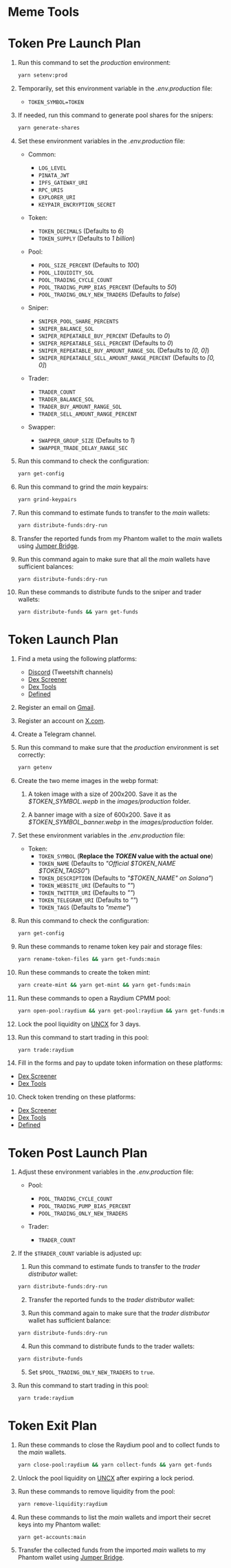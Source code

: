 # Meme Tools

# Token Pre Launch Plan

1. Run this command to set the _production_ environment:

    ```bash
    yarn setenv:prod
    ```

2. Temporarily, set this environment variable in the _.env.production_ file:

    - `TOKEN_SYMBOL=TOKEN`

3. If needed, run this command to generate pool shares for the snipers:

    ```bash
    yarn generate-shares
    ```

4. Set these environment variables in the _.env.production_ file:

    - Common:

        - `LOG_LEVEL`
        - `PINATA_JWT`
        - `IPFS_GATEWAY_URI`
        - `RPC_URIS`
        - `EXPLORER_URI`
        - `KEYPAIR_ENCRYPTION_SECRET`

    - Token:

        - `TOKEN_DECIMALS` (Defaults to _6_)
        - `TOKEN_SUPPLY` (Defaults to _1 billion_)

    - Pool:

        - `POOL_SIZE_PERCENT` (Defaults to _100_)
        - `POOL_LIQUIDITY_SOL`
        - `POOL_TRADING_CYCLE_COUNT`
        - `POOL_TRADING_PUMP_BIAS_PERCENT` (Defaults to _50_)
        - `POOL_TRADING_ONLY_NEW_TRADERS` (Defaults to _false_)

    - Sniper:

        - `SNIPER_POOL_SHARE_PERCENTS`
        - `SNIPER_BALANCE_SOL`
        - `SNIPER_REPEATABLE_BUY_PERCENT` (Defaults to _0_)
        - `SNIPER_REPEATABLE_SELL_PERCENT` (Defaults to _0_)
        - `SNIPER_REPEATABLE_BUY_AMOUNT_RANGE_SOL` (Defaults to _[0, 0]_)
        - `SNIPER_REPEATABLE_SELL_AMOUNT_RANGE_PERCENT` (Defaults to _[0, 0]_)

    - Trader:

        - `TRADER_COUNT`
        - `TRADER_BALANCE_SOL`
        - `TRADER_BUY_AMOUNT_RANGE_SOL`
        - `TRADER_SELL_AMOUNT_RANGE_PERCENT`

    - Swapper:
        - `SWAPPER_GROUP_SIZE` (Defaults to _1_)
        - `SWAPPER_TRADE_DELAY_RANGE_SEC`

5. Run this command to check the configuration:

    ```bash
    yarn get-config
    ```

6. Run this command to grind the _main_ keypairs:

    ```bash
    yarn grind-keypairs
    ```

7. Run this command to estimate funds to transfer to the _main_ wallets:

    ```bash
    yarn distribute-funds:dry-run
    ```

8. Transfer the reported funds from my Phantom wallet to the _main_ wallets using [Jumper Bridge](https://jumper.exchange/?fromChain=1&fromToken=0xdAC17F958D2ee523a2206206994597C13D831ec7&toChain=1151111081099710&toToken=11111111111111111111111111111111).

9. Run this command again to make sure that all the _main_ wallets have sufficient balances:

    ```bash
    yarn distribute-funds:dry-run
    ```

10. Run these commands to distribute funds to the sniper and trader wallets:

    ```bash
    yarn distribute-funds && yarn get-funds
    ```

# Token Launch Plan

1. Find a meta using the following platforms:

    - [Discord](https://discord.com) (Tweetshift channels)
    - [Dex Screener](https://dexscreener.com/1h?rankBy=trendingScoreH1&order=desc)
    - [Dex Tools](https://www.dextools.io/app/en/trending)
    - [Defined](https://www.defined.fi/tokens/discover?createdAt=hour1&rankingBy=volume&rankingDirection=DESC)

2. Register an email on [Gmail](https://workspace.google.com/intl/en-US/gmail/).

3. Register an account on [X.com](https://x.com/i/flow/signup).

4. Create a Telegram channel.

5. Run this command to make sure that the _production_ environment is set correctly:

    ```bash
    yarn getenv
    ```

6. Create the two meme images in the webp format:

    1. A token image with a size of 200x200. Save it as the _$TOKEN_SYMBOL.wepb_ in the _images/production_ folder.

    2. A banner image with a size of 600x200. Save it as _$TOKEN_SYMBOL_banner.webp_ in the _images/production_ folder.

7. Set these environment variables in the _.env.production_ file:

    - Token:
        - `TOKEN_SYMBOL` (**Replace the _TOKEN_ value with the actual one**)
        - `TOKEN_NAME` (Defaults to _"Official $TOKEN_NAME $TOKEN_TAGS0"_)
        - `TOKEN_DESCRIPTION` (Defaults to _"$TOKEN_NAME" on Solana"_)
        - `TOKEN_WEBSITE_URI` (Defaults to _""_)
        - `TOKEN_TWITTER_URI` (Defaults to _""_)
        - `TOKEN_TELEGRAM_URI` (Defaults to _""_)
        - `TOKEN_TAGS` (Defaults to _"meme"_)

8. Run this command to check the configuration:

    ```bash
    yarn get-config
    ```

9. Run these commands to rename token key pair and storage files:

    ```bash
    yarn rename-token-files && yarn get-funds:main
    ```

10. Run these commands to create the token mint:

    ```bash
    yarn create-mint && yarn get-mint && yarn get-funds:main
    ```

11. Run these commands to open a Raydium CPMM pool:

    ```bash
    yarn open-pool:raydium && yarn get-pool:raydium && yarn get-funds:main
    ```

12. Lock the pool liquidity on [UNCX](https://solana.uncx.network/lockers/manage/locker) for 3 days.

13. Run this command to start trading in this pool:

    ```bash
    yarn trade:raydium
    ```

14. Fill in the forms and pay to update token information on these platforms:

- [Dex Screener](https://marketplace.dexscreener.com/product/token-info/order)
- [Dex Tools](https://www.dextools.io/marketplace/en/create-socials)

10. Check token trending on these platforms:

- [Dex Screener](https://dexscreener.com/6h?rankBy=trendingScoreH6&order=desc&chainIds=solana)
- [Dex Tools](https://www.dextools.io/app/en/solana/trending)
- [Defined](https://www.defined.fi/tokens/discover?network=sol&createdAt=hour4&rankingBy=volume&rankingDirection=DESC)

# Token Post Launch Plan

1. Adjust these environment variables in the _.env.production_ file:

    - Pool:

        - `POOL_TRADING_CYCLE_COUNT`
        - `POOL_TRADING_PUMP_BIAS_PERCENT`
        - `POOL_TRADING_ONLY_NEW_TRADERS`

    - Trader:

        - `TRADER_COUNT`

2. If the `$TRADER_COUNT` variable is adjusted up:

    1. Run this command to estimate funds to transfer to the _trader distributor_ wallet:

    ```bash
    yarn distribute-funds:dry-run
    ```

    2. Transfer the reported funds to the _trader distributor_ wallet:

    3. Run this command again to make sure that the _trader distributor_ wallet has sufficient balance:

    ```bash
    yarn distribute-funds:dry-run
    ```

    4. Run this command to distribute funds to the trader wallets:

    ```bash
    yarn distribute-funds
    ```

    5. Set `$POOL_TRADING_ONLY_NEW_TRADERS` to `true`.

3. Run this command to start trading in this pool:

    ```bash
    yarn trade:raydium
    ```

# Token Exit Plan

1. Run these commands to close the Raydium pool and to collect funds to the _main_ wallets.

    ```bash
    yarn close-pool:raydium && yarn collect-funds && yarn get-funds
    ```

2. Unlock the pool liquidity on [UNCX](https://solana.uncx.network/lockers/manage/locker) after expiring a lock period.

3. Run these commands to remove liquidity from the pool:

    ```bash
    yarn remove-liquidity:raydium
    ```

4. Run these commands to list the _main_ wallets and import their secret keys into my Phantom wallet:

    ```bash
    yarn get-accounts:main
    ```

5. Transfer the collected funds from the imported _main_ wallets to my Phantom wallet using [Jumper Bridge](https://jumper.exchange/?fromChain=1151111081099710&fromToken=11111111111111111111111111111111&toChain=1&toToken=0xdAC17F958D2ee523a2206206994597C13D831ec7).
